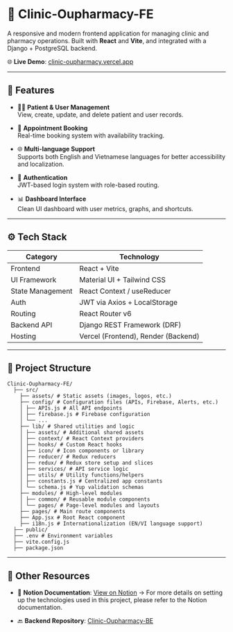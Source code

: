 # 🏥 Clinic-Oupharmacy-FE

A responsive and modern frontend application for managing clinic and pharmacy operations. Built with **React** and **Vite**, and integrated with a Django + PostgreSQL backend.

🌐 **Live Demo**: [clinic-oupharmacy.vercel.app](https://clinic-oupharmacy.vercel.app/)  

---

## 🚀 Features

- 🧑‍⚕️ **Patient & User Management**  
  View, create, update, and delete patient and user records.

- 📅 **Appointment Booking**  
  Real-time booking system with availability tracking.

- 🌐 **Multi-language Support**  
  Supports both English and Vietnamese languages for better accessibility and localization.

- 🔐 **Authentication**  
  JWT-based login system with role-based routing.

- 📊 **Dashboard Interface**  
  Clean UI dashboard with user metrics, graphs, and shortcuts.

---

## ⚙️ Tech Stack

| Category         | Technology                        |
|------------------|------------------------------------|
| Frontend         | React + Vite                      |
| UI Framework     | Material UI + Tailwind CSS        |
| State Management | React Context / useReducer        |
| Auth             | JWT via Axios + LocalStorage      |
| Routing          | React Router v6                   |
| Backend API      | Django REST Framework (DRF)       |
| Hosting          | Vercel (Frontend), Render (Backend) |

---

## 📁 Project Structure

```
Clinic-Oupharmacy-FE/
  ├── src/
    ├── assets/ # Static assets (images, logos, etc.)
    ├── config/ # Configuration files (APIs, Firebase, Alerts, etc.)
    │ ├── APIs.js # All API endpoints
    │ ├── firebase.js # Firebase configuration
    │ └── ...
    ├── lib/ # Shared utilities and logic
    │ ├── assets/ # Additional shared assets
    │ ├── context/ # React Context providers
    │ ├── hooks/ # Custom React hooks
    │ ├── icon/ # Icon components or library
    │ ├── reducer/ # Redux reducers
    │ ├── redux/ # Redux store setup and slices
    │ ├── services/ # API service logic
    │ ├── utils/ # Utility functions/helpers
    │ ├── constants.js # Centralized app constants
    │ └── schema.js # Yup validation schemas
    ├── modules/ # High-level modules
    │ ├── common/ # Reusable module components
    │ └── pages/ # Page-level modules and layouts
    ├── pages/ # Main route components
    ├── App.jsx # Root React component
    ├── i18n.js # Internationalization (EN/VI language support)
  ├── public/
  ├── .env # Environment variables
  ├── vite.config.js
  ├── package.json
```

--- 

## 🔗 Other Resources

- 📄 **Notion Documentation**: [View on Notion](https://www.notion.so/shiray/OUPHARMACY-51a0d2fb8bce45c9b5b9860755c4928d)
  → For more details on setting up the technologies used in this project, please refer to the Notion documentation.

- 🔙 **Backend Repository**: [Clinic-Oupharmacy-BE](https://github.com/VoMinhHung-SR/Clinic-Oupharmacy-BE)